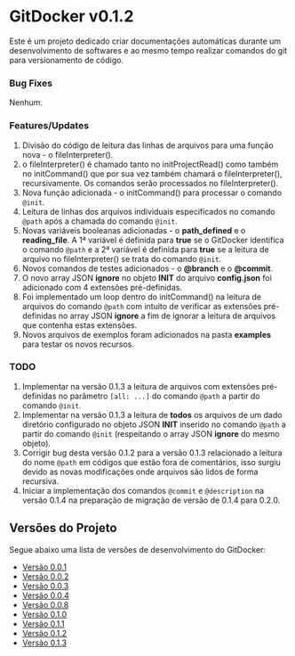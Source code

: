 # GitDocker v0.1.2

Este é um projeto dedicado criar documentações automáticas durante um desenvolvimento de softwares e ao mesmo tempo realizar comandos do git para versionamento de código.

### Bug Fixes

Nenhum.

### Features/Updates

1. Divisão do código de leitura das linhas de arquivos para uma função nova - o fileInterpreter().
2. o fileInterpreter() é chamado tanto no initProjectRead() como também no initCommand() que por sua vez também chamará o fileInterpreter(), recursivamente. Os comandos serão processados no fileInterpreter().
3. Nova função adicionada - o initCommand() para processar o comando `@init`.
4. Leitura de linhas dos arquivos individuais especificados no comando `@path` após a chamada do comando `@init`.
5. Novas variáveis booleanas adicionadas - o **path_defined** e o **reading_file**. A 1ª variável é definida para **true** se o GitDocker identifica o comando `@path` e a 2ª variável é definida para **true** se a leitura de arquivo no fileInterpreter() se trata do comando `@init`.
6. Novos comandos de testes adicionados - o **@branch** e o **@commit**.
7. O novo array JSON **ignore** no objeto **INIT** do arquivo **config.json** foi adicionado com 4 extensões pré-definidas.
8. Foi implementado um loop dentro do initCommand() na leitura de arquivos do comando `@path` com intuito de verificar as extensões pré-definidas no array JSON **ignore** a fim de ignorar a leitura de arquivos que contenha estas extensões.
9. Novos arquivos de exemplos foram adicionados na pasta **examples** para testar os novos recursos.

### TODO

1. Implementar na versão 0.1.3 a leitura de arquivos com extensões pré-definidas no parâmetro `[all: ...]` do comando `@path` a partir do comando `@init`.
2. Implementar na versão 0.1.3 a leitura de **todos** os arquivos de um dado diretório configurado no objeto JSON **INIT** inserido no comando `@path` a partir do comando `@init` (respeitando o array JSON **ignore** do mesmo objeto).
3. Corrigir bug desta versão 0.1.2 para a versão 0.1.3 relacionado a leitura do nome `@path` em códigos que estão fora de comentários, isso surgiu devido as novas modificações onde arquivos são lidos de forma recursiva.
4. Iniciar a implementação dos comandos `@commit` e `@description` na versão 0.1.4 na preparação de migração de versão de 0.1.4 para 0.2.0.

## Versões do Projeto

Segue abaixo uma lista de versões de desenvolvimento do GitDocker:

* <a href="https://github.com/FrancisBFTC/gitdocker/tree/gitdocker-v0.0.1"> Versão 0.0.1 </a>
* <a href="https://github.com/FrancisBFTC/gitdocker/tree/gitdocker-v0.0.2"> Versão 0.0.2 </a>
* <a href="https://github.com/FrancisBFTC/gitdocker/tree/gitdocker-v0.0.3"> Versão 0.0.3 </a>
* <a href="https://github.com/FrancisBFTC/gitdocker/tree/gitdocker-v0.0.4"> Versão 0.0.4 </a>
* <a href="https://github.com/FrancisBFTC/gitdocker/tree/gitdocker-v0.0.8"> Versão 0.0.8 </a>
* <a href="https://github.com/FrancisBFTC/gitdocker/tree/gitdocker-v0.1.0"> Versão 0.1.0 </a>
* <a href="https://github.com/FrancisBFTC/gitdocker/tree/gitdocker-v0.1.1"> Versão 0.1.1 </a>
* <a href="https://github.com/FrancisBFTC/gitdocker/tree/gitdocker-v0.1.2"> Versão 0.1.2 </a>
* <a href="https://github.com/FrancisBFTC/gitdocker/tree/gitdocker-v0.1.3"> Versão 0.1.3 </a>
